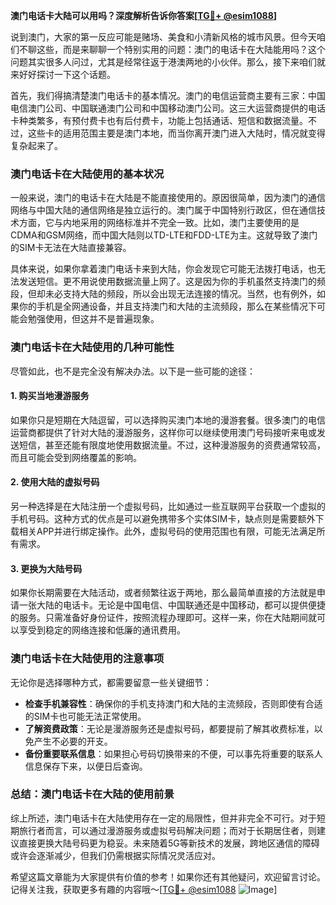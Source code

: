 **澳门电话卡大陆可以用吗？深度解析告诉你答案[[TG💪+ @esim1088](https://t.me/s/esim1088)]**

说到澳门，大家的第一反应可能是赌场、美食和小清新风格的城市风景。但今天咱们不聊这些，而是来聊聊一个特别实用的问题：澳门的电话卡在大陆能用吗？这个问题其实很多人问过，尤其是经常往返于港澳两地的小伙伴。那么，接下来咱们就来好好探讨一下这个话题。

首先，我们得搞清楚澳门电话卡的基本情况。澳门的电信运营商主要有三家：中国电信澳门公司、中国联通澳门公司和中国移动澳门公司。这三大运营商提供的电话卡种类繁多，有预付费卡也有后付费卡，功能上包括通话、短信和数据流量。不过，这些卡的适用范围主要是澳门本地，而当你离开澳门进入大陆时，情况就变得复杂起来了。

### **澳门电话卡在大陆使用的基本状况**

一般来说，澳门的电话卡在大陆是不能直接使用的。原因很简单，因为澳门的通信网络与中国大陆的通信网络是独立运行的。澳门属于中国特别行政区，但在通信技术方面，它与内地采用的网络标准并不完全一致。比如，澳门主要使用的是CDMA和GSM网络，而中国大陆则以TD-LTE和FDD-LTE为主。这就导致了澳门的SIM卡无法在大陆直接兼容。

具体来说，如果你拿着澳门电话卡来到大陆，你会发现它可能无法拨打电话，也无法发送短信。更不用说使用数据流量上网了。这是因为你的手机虽然支持澳门的频段，但却未必支持大陆的频段，所以会出现无法连接的情况。当然，也有例外，如果你的手机是全网通设备，并且支持澳门和大陆的主流频段，那么在某些情况下可能会勉强使用，但这并不是普遍现象。

### **澳门电话卡在大陆使用的几种可能性**

尽管如此，也不是完全没有解决办法。以下是一些可能的途径：

#### **1. 购买当地漫游服务**
如果你只是短期在大陆逗留，可以选择购买澳门本地的漫游套餐。很多澳门的电信运营商都提供了针对大陆的漫游服务，这样你可以继续使用澳门号码接听来电或发送短信，甚至还能有限度地使用数据流量。不过，这种漫游服务的资费通常较高，而且可能会受到网络覆盖的影响。

#### **2. 使用大陆的虚拟号码**
另一种选择是在大陆注册一个虚拟号码，比如通过一些互联网平台获取一个虚拟的手机号码。这种方式的优点是可以避免携带多个实体SIM卡，缺点则是需要额外下载相关APP并进行绑定操作。此外，虚拟号码的使用范围也有限，可能无法满足所有需求。

#### **3. 更换为大陆号码**
如果你长期需要在大陆活动，或者频繁往返于两地，那么最简单直接的方法就是申请一张大陆的电话卡。无论是中国电信、中国联通还是中国移动，都可以提供便捷的服务。只需准备好身份证件，按照流程办理即可。这样一来，你在大陆期间就可以享受到稳定的网络连接和低廉的通讯费用。

### **澳门电话卡在大陆使用的注意事项**

无论你是选择哪种方式，都需要留意一些关键细节：

- **检查手机兼容性**：确保你的手机支持澳门和大陆的主流频段，否则即使有合适的SIM卡也可能无法正常使用。
- **了解资费政策**：无论是漫游服务还是虚拟号码，都要提前了解其收费标准，以免产生不必要的开支。
- **备份重要联系信息**：如果担心号码切换带来的不便，可以事先将重要的联系人信息保存下来，以便日后查询。

### **总结：澳门电话卡在大陆的使用前景**

综上所述，澳门电话卡在大陆使用存在一定的局限性，但并非完全不可行。对于短期旅行者而言，可以通过漫游服务或虚拟号码解决问题；而对于长期居住者，则建议直接更换大陆号码更为稳妥。未来随着5G等新技术的发展，跨地区通信的障碍或许会逐渐减少，但我们仍需根据实际情况灵活应对。

希望这篇文章能为大家提供有价值的参考！如果你还有其他疑问，欢迎留言讨论。记得关注我，获取更多有趣的内容哦～[[TG💪+ @esim1088](https://t.me/s/esim1088) ![Image](https://i.postimg.cc/4NQfJmqS/Snipaste-2025-05-13-00-14-12.png)]